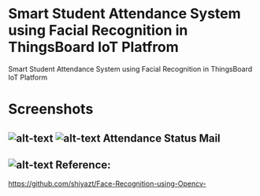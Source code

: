 # Smart Student Attendance System using Facial Recognition in ThingsBoard IoT Platfrom

Smart Student Attendance System using Facial Recognition in ThingsBoard IoT Platform

Screenshots
===========
![alt-text](https://github.com/shiyazt/Smart_Student_Attendance_System_using_Facial_Recognition_in_ThingsBoard_IoT_Platfrom/blob/master/Screenshots/1.png)
![alt-text](https://github.com/shiyazt/Smart_Student_Attendance_System_using_Facial_Recognition_in_ThingsBoard_IoT_Platfrom/blob/master/Screenshots/2.png)
Attendance Status Mail
-----------------------
![alt-text](https://github.com/shiyazt/Smart_Student_Attendance_System_using_Facial_Recognition_in_ThingsBoard_IoT_Platfrom/blob/master/Screenshots/mail.png)
Reference:
----------
https://github.com/shiyazt/Face-Recognition-using-Opencv-
